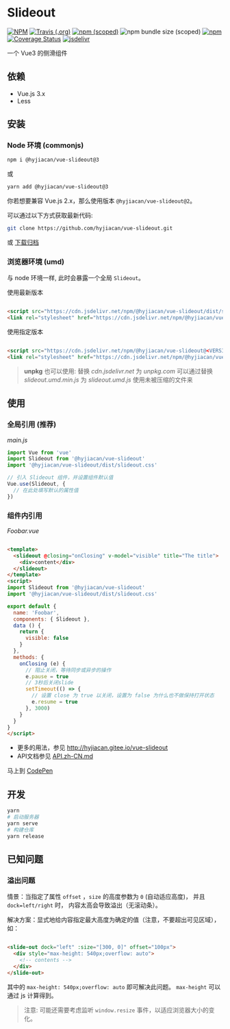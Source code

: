 # Slideout

[![NPM](https://img.shields.io/npm/l/@hyjiacan/vue-slideout?style=flat-square)](https://github.com/hyjiacan/vue-slideout/blob/master/LICENSE)
[![Travis (.org)](https://img.shields.io/travis/hyjiacan/vue-slideout?style=flat-square)](https://www.travis-ci.org/hyjiacan/vue-slideout)
[![npm (scoped)](https://img.shields.io/npm/v/@hyjiacan/vue-slideout?style=flat-square)](https://www.npmjs.com/package/@hyjiacan/vue-slideout)
![npm bundle size (scoped)](https://img.shields.io/bundlephobia/min/@hyjiacan/vue-slideout?style=flat-square)
[![npm](https://img.shields.io/npm/dm/@hyjiacan/vue-slideout?style=flat-square)](https://npmcharts.com/compare/@hyjiacan/vue-slideout?minimal=true)
[![Coverage Status](https://coveralls.io/repos/github/hyjiacan/vue-slideout/badge.svg?branch=master)](https://coveralls.io/github/hyjiacan/vue-slideout?branch=master)
[![jsdelivr](https://data.jsdelivr.com/v1/package/npm/@hyjiacan/vue-slideout/badge)](https://www.jsdelivr.com/package/npm/@hyjiacan/vue-slideout)

一个 Vue3 的侧滑组件

## 依赖

- Vue.js 3.x
- Less

## 安装

### Node 环境 (commonjs)

```bash
npm i @hyjiacan/vue-slideout@3
```

或

```bash
yarn add @hyjiacan/vue-slideout@3
```

你若想要兼容 Vue.js 2.x，那么使用版本 `@hyjiacan/vue-slideout@2`。

可以通过以下方式获取最新代码:

```bash
git clone https://github.com/hyjiacan/vue-slideout.git
```

或 [下载归档](https://github.com/hyjiacan/vue-slideout/archive/master.zip)

### 浏览器环境 (umd)

与 node 环境一样, 此时会暴露一个全局 `Slideout`。

使用最新版本

```html

<script src="https://cdn.jsdelivr.net/npm/@hyjiacan/vue-slideout/dist/slideout.umd.min.js"></script>
<link rel="stylesheet" href="https://cdn.jsdelivr.net/npm/@hyjiacan/vue-slideout/dist/slideout.css"/>
```

使用指定版本

```html

<script src="https://cdn.jsdelivr.net/npm/@hyjiacan/vue-slideout@<VERSION>/dist/slideout.umd.min.js"></script>
<link rel="stylesheet" href="https://cdn.jsdelivr.net/npm/@hyjiacan/vue-slideout@<VERSION>/dist/slideout.css"/>
```

> **unpkg** 也可以使用: 替换 *cdn.jsdelivr.net* 为 *unpkg.com*
> 可以通过替换 *slideout.umd.min.js* 为 *slideout.umd.js* 使用未被压缩的文件来

## 使用

### 全局引用 (推荐)

*main.js*

```javascript
import Vue from 'vue'
import Slideout from '@hyjiacan/vue-slideout'
import '@hyjiacan/vue-slideout/dist/slideout.css'

// 引入 Slideout 组件，并设置组件默认值
Vue.use(Slideout, {
  // 在此处填写默认的属性值
})
```

### 组件内引用

*Foobar.vue*

```html

<template>
  <slideout @closing="onClosing" v-model="visible" title="The title">
    <div>content</div>
  </slideout>
</template>
<script>
import Slideout from '@hyjiacan/vue-slideout'
import '@hyjiacan/vue-slideout/dist/slideout.css'

export default {
  name: 'Foobar',
  components: { Slideout },
  data () {
    return {
      visible: false
    }
  },
  methods: {
    onClosing (e) {
      // 阻止关闭，等待同步或异步的操作
      e.pause = true
      // 3秒后关闭slide
      setTimeout(() => {
        // 设置 close 为 true 以关闭，设置为 false 为什么也不做保持打开状态
        e.resume = true
      }, 3000)
    }
  }
}
</script>
```

- 更多的用法，参见 http://hyjiacan.gitee.io/vue-slideout
- API文档参见 [API.zh-CN.md](./API.zh-CN.md)

马上到 [CodePen][codepen]

[codepen]: https://codepen.io/hyjiacan/pen/LYRZONE

## 开发

```bash
yarn
# 启动服务器
yarn serve
# 构建仓库
yarn release
```

## 已知问题

### 溢出问题

情景：当指定了属性 `offset` ，`size` 的高度参数为 `0` (自动适应高度)， 并且 `dock=left/right` 时， 内容太高会导致溢出（无滚动条）。

解决方案：显式地给内容指定最大高度为确定的值（注意，不要超出可见区域），如：

```html

<slide-out dock="left" :size="[300, 0]" offset="100px">
  <div style="max-height: 540px;overflow: auto">
    <!-- contents -->
  </div>
</slide-out>
```

其中的 `max-height: 540px;overflow: auto` 即可解决此问题。
`max-height` 可以通过 js 计算得到。

> 注意: 可能还需要考虑监听 `window.resize` 事件，以适应浏览器大小的变化。
